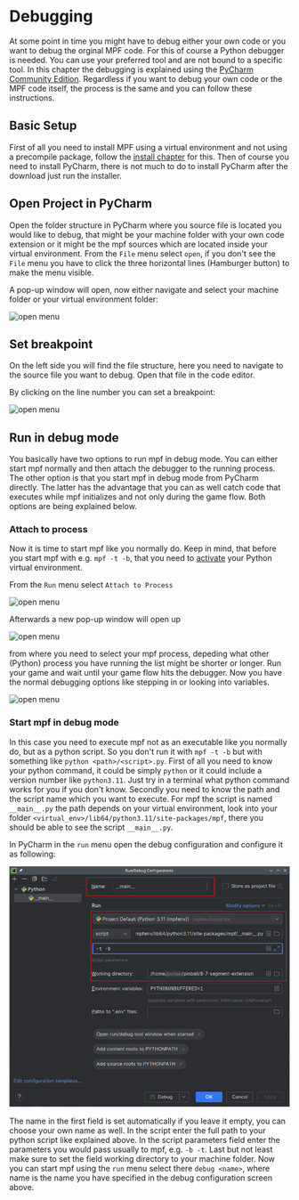 # Debugging

At some point in time you might have to debug either your own code or you want to debug the orginal MPF code. For this of course a Python debugger is needed. You can use your preferred tool and are not bound to a specific tool. In this chapter the debugging is explained using the [PyCharm Community Edition](https://www.jetbrains.com/pycharm/download/other.html). Regardless if you want to debug your own code or the MPF code itself, the process is the same and you can follow these instructions.

## Basic Setup
First of all you need to install MPF using a virtual environment and not using a precompile package, follow the [install chapter](../../install/index.md) for this. Then of course you need to install PyCharm, there is not much to do to install PyCharm after the download just run the installer.


## Open Project in PyCharm
Open the folder structure in PyCharm where you source file is located you would like to debug, that might be your machine folder with your own code extension or it might be the mpf sources which are located inside your virtual environment. From the `File` menu select `open`, if you don't see the `File` menu you have to click the three horizontal lines (Hamburger button) to make the menu visible.

A pop-up window will open, now either navigate and select your machine folder or your virtual environment folder:

![open menu](images/debug_open_project.png)

## Set breakpoint

On the left side you will find the file structure, here you need to navigate to the source file you want to debug. Open that file in the code editor.

By clicking on the line number you can set a breakpoint:

![open menu](images/debug_set_breakpoint.png)

## Run in debug mode
You basically have two options to run mpf in debug mode. You can either start mpf normally and then attach the debugger to the running process. The other option is that you start mpf in debug mode from PyCharm directly. The latter has the advantage that you can as well catch code that executes while mpf initializes and not only during the game flow. Both options are being explained below.

### Attach to process

Now it is time to start mpf like you normally do. Keep in mind, that before you start mpf with e.g. `mpf -t -b`, that you need to [activate](../../install/virtual-environments.md) your Python virtual environment.

From the `Run` menu select `Attach to Process`

![open menu](images/debug_attach.png)

Afterwards a new pop-up window will open up

![open menu](images/debug_select_process.png)

from where you need to select your mpf process, depeding what other (Python) process you have running the list might be shorter or longer. Run your game and wait until your game flow hits the debugger. Now you have the normal debugging options like stepping in or looking into variables.

![open menu](images/debug_code.png)

### Start mpf in debug mode

In this case you need to execute mpf not as an executable like you normally do, but as a python script. So you don't run it with `mpf -t -b` but with something like `python <path>/<script>.py`. First of all you need to know your python command, it could be simply `python` or it could include a version number like `python3.11`. Just try in a terminal what python command works for you if you don't know. Secondly you need to know the path and the script name which you want to execute. For mpf the script is named `__main__.py` the path depends on your virtual environment, look into your folder `<virtual_env>/lib64/python3.11/site-packages/mpf`, there you should be able to see the script `__main__.py`.

In PyCharm in the `run` menu open the debug configuration and configure it as following:

![debug script](images/debug_script.png)

The name in the first field is set automatically if you leave it empty, you can choose your own name as well. In the script enter the full path to your python script like explained above. In the script parameters field enter the parameters you would pass usually to mpf, e.g. `-b -t`. Last but not least make sure to set the field working directory to your machine folder. Now you can start mpf using the `run` menu select there `debug <name>`, where name is the name you have specified in the debug configuration screen above.
